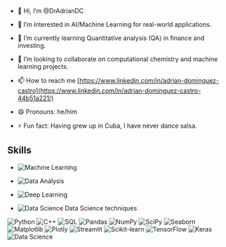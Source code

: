- 👋 Hi, I’m @DrAdrianDC
- 👀 I’m interested in AI/Machine Learning for real-world applications.
- 🌱 I’m currently learning Quantitative analysis (QA) in finance and investing.
- 💞️ I’m looking to collaborate on computational chemistry and machine learning projects.
- 📫 How to reach me [https://www.linkedin.com/in/adrian-dominguez-castro](https://www.linkedin.com/in/adrian-dominguez-castro-44b51a221/)

- 😄 Pronouns: he/him
- ⚡ Fun fact: Having grew up in Cuba, I have never dance salsa.


## Skills 

- ![Machine Learning](https://img.shields.io/badge/-Machine%20Learning-FF6F00?style=flat&logo=none&logoColor=white)
- ![Data Analysis](https://img.shields.io/badge/-Data%20Analysis-005571?style=flat&logo=none&logoColor=white)
- ![Deep Learning](https://img.shields.io/badge/-Deep%20Learning-ffde57?style=flat&logo=none&logoColor=white)

- ![Data Science](https://img.shields.io/badge/-Data%20Science-3776AB?style=flat&logo=none&logoColor=white) Data Science techniques


![Python](https://img.shields.io/badge/-Python-3776AB?style=flat&logo=python&logoColor=white)  ![C++](https://img.shields.io/badge/-C%2B%2B-00599C?style=flat&logo=c%2B%2B&logoColor=white)  ![SQL](https://img.shields.io/badge/-SQL-000?style=flat&logo=postgresql&logoColor=white)  ![Pandas](https://img.shields.io/badge/-Pandas-150458?style=flat&logo=pandas&logoColor=white)  ![NumPy](https://img.shields.io/badge/-NumPy-013243?style=flat&logo=numpy&logoColor=white)  ![SciPy](https://img.shields.io/badge/-SciPy-8CAAE6?style=flat&logo=scipy&logoColor=white)  ![Seaborn](https://img.shields.io/badge/-Seaborn-3776AB?style=flat&logo=python&logoColor=white)  ![Matplotlib](https://img.shields.io/badge/-Matplotlib-000?style=flat&logo=python&logoColor=white)  ![Plotly](https://img.shields.io/badge/-Plotly-3F4F75?style=flat&logo=plotly&logoColor=white)  ![Streamlit](https://img.shields.io/badge/-Streamlit-FF4B4B?style=flat&logo=streamlit&logoColor=white)  ![Scikit-learn](https://img.shields.io/badge/-Scikit%20Learn-F7931E?style=flat&logo=scikit-learn&logoColor=white)  ![TensorFlow](https://img.shields.io/badge/-TensorFlow-FF6F00?style=flat&logo=tensorflow&logoColor=white) ![Keras](https://img.shields.io/badge/-Keras-D00000?style=flat&logo=keras&logoColor=white)  ![Data Science](https://img.shields.io/badge/-Data%20Science-3776AB?style=flat&logo=python&logoColor=white) 


<!---
DrAdrianDC/DrAdrianDC is a ✨ special ✨ repository because its `README.md` (this file) appears on your GitHub profile.
You can click the Preview link to take a look at your changes.
--->
